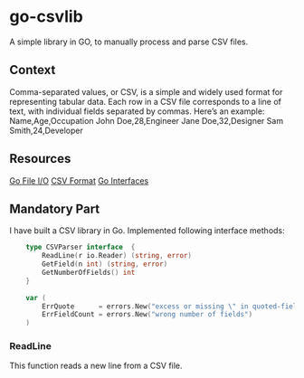 # go-csvlib
A simple library in GO, to manually process and parse CSV files.

## Context
Comma-separated values, or CSV, is a simple and widely used format for representing tabular data. Each row in a CSV file corresponds to a line of text, with individual fields separated by commas. Here’s an example:
  Name,Age,Occupation
  John Doe,28,Engineer
  Jane Doe,32,Designer
  Sam Smith,24,Developer

## Resources
[Go File I/O](https://golang.org/pkg/os/)
[CSV Format](https://tools.ietf.org/html/rfc4180)
[Go Interfaces](https://golang.org/doc/effective_go.html#interfaces)

## Mandatory Part
I have built a CSV library in Go. Implemented following interface methods:
```GO
    type CSVParser interface  {
        ReadLine(r io.Reader) (string, error)
        GetField(n int) (string, error)
        GetNumberOfFields() int
    }
    
    var (
        ErrQuote      = errors.New("excess or missing \" in quoted-field")
        ErrFieldCount = errors.New("wrong number of fields")
    )
```

### ReadLine
This function reads a new line from a CSV file.
